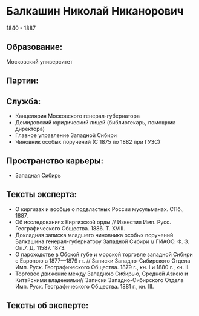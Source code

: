 # Балкашин Николай Никанорович
1840 - 1887

## Образование:
Московский университет
## Партии:
## Служба:
* Канцелярия Московского генерал-губернатора
* Демидовский юридический лицей (библиотекарь, помощник директора)
* Главное управление Западной Сибири
* Чиновник особых поручений (С 1875 по 1882 при ГУЗС) 
## Пространство карьеры:
* Западная Сибирь
## Тексты эксперта:
* О киргизах и вообще о подвластных России мусульманах. СПб., 1887. 
* Об исследованиях Киргизской орды // Известия Имп. Русс. Географического Общества. 1886. Т. ХVIII. 
* Докладная записка младшего чиновника особых поручений Балкашина генерал-губернатору Западной Сибири // ГИАОО. Ф. 3. Оп.7. Д. 11587. 1873. 
* О пароходстве в Обской губе и морской торговле западной Сибири с Европою в 1877—1879 гг. // Записки Западно-Сибирского Отдела Имп. Руск. Географического Общества. 1879 г., кн. І и 1880 г., кн. II. 
* Торговое движение между Западною Сибирью, Средней Азиею и Китайскими владениями// Записки Западно-Сибирского Отдела Имп. Руск. Географического Общества. 1881 г., кн. III. 
## Тексты об эксперте:
